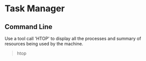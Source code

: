 # Task Manager


## Command Line

Use a tool call 'HTOP' to display all the processes and summary of resources being used by the machine.

> htop

